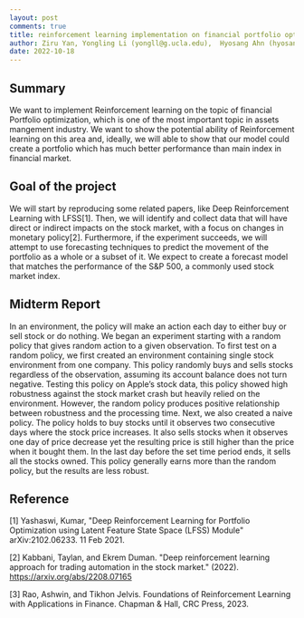 ```yaml
---
layout: post
comments: true
title: reinforcement learning implementation on financial portfolio optimization
author: Ziru Yan, Yongling Li (yongll@g.ucla.edu),	Hyosang Ahn (hyosang2@g.ucla.edu)  (Team 07)
date: 2022-10-18
---
```



## Summary
We want to implement Reinforcement learning on the topic of financial Portfolio optimization, which is one of the most important topic in assets mangement industry. We want to show the potential ability of Reinforcement learning on this area and, ideally, we will able to show that our model could create a portfolio which has much better performance than main index in financial market.


## Goal of the project
We will start by reproducing some related papers, like Deep Reinforcement Learning with LFSS[1]. Then, we will identify and collect data that will have direct or indirect impacts on the stock market, with a focus on changes in monetary policy[2]. Furthermore, if the experiment succeeds, we will attempt to use forecasting techniques to predict the movement of the portfolio as a whole or a subset of it. We expect to create a forecast model that matches the performance of the S&P 500, a commonly used stock market index.

## Midterm Report

In an environment, the policy will make an action each day to either buy or sell stock or do nothing. 
We began an experiment starting with a random policy that gives random action to a given observation. 
To first test on a random policy, we first created an environment containing single stock environment from one company. 
This policy randomly buys and sells stocks regardless of the observation, assuming its account balance does not turn negative. 
Testing this policy on Apple’s stock data, this policy showed high robustness against the stock market crash but heavily relied on the environment. 
However, the random policy produces positive relationship between robustness and the processing time. Next, we also created a naive policy.
The policy holds to buy stocks until it observes two consecutive days where the stock price increases. 
It also sells stocks when it observes one day of price decrease yet the resulting price is still higher than the price when it bought them. 
In the last day before the set time period ends, it sells all the stocks owned. 
This policy generally earns more than the random policy, but the results are less robust.

## Reference

[1] Yashaswi, Kumar, "Deep Reinforcement Learning for Portfolio Optimization using Latent Feature State Space (LFSS) Module" 	arXiv:2102.06233. 11 Feb 2021.   

[2] Kabbani, Taylan, and Ekrem Duman. "Deep reinforcement learning approach for trading automation in the stock market." (2022). https://arxiv.org/abs/2208.07165

[3] Rao, Ashwin, and Tikhon Jelvis. Foundations of Reinforcement Learning with Applications in Finance. Chapman &amp; Hall, CRC Press, 2023.

